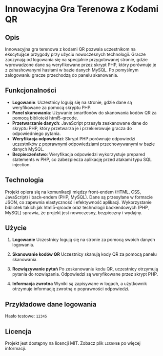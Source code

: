 # Innowacyjna Gra Terenowa z Kodami QR

## Opis
Innowacyjna gra terenowa z kodami QR pozwala uczestnikom na ekscytujące przygody przy użyciu nowoczesnych technologii. Gracze zaczynają od logowania się na specjalnie przygotowanej stronie, gdzie wprowadzone dane są weryfikowane przez skrypt PHP, który porównuje je z zahashowanymi hasłami w bazie danych MySQL. Po pomyślnym zalogowaniu gracze przechodzą do panelu skanowania.

## Funkcjonalności
- **Logowanie**: Uczestnicy logują się na stronie, gdzie dane są weryfikowane za pomocą skryptu PHP.
- **Panel skanowania**: Używanie smartfonów do skanowania kodów QR za pomocą biblioteki html5-qrcode.
- **Przetwarzanie danych**: JavaScript przesyła zeskanowane dane do skryptu PHP, który przetwarza je i przekierowuje gracza do odpowiedniego pytania.
- **Weryfikacja odpowiedzi**: Skrypt PHP porównuje odpowiedzi uczestników z poprawnymi odpowiedziami przechowywanymi w bazie danych MySQL.
- **Bezpieczeństwo**: Weryfikacja odpowiedzi wykorzystuje prepared statements w PHP, co zabezpiecza aplikację przed atakami typu SQL injection.

## Technologia
Projekt opiera się na komunikacji między front-endem (HTML, CSS, JavaScript) i back-endem (PHP, MySQL). Dane są przesyłane w formacie JSON, co zapewnia elastyczność i efektywność aplikacji. Wykorzystanie bibliotek takich jak html5-qrcode oraz technologii backendowych (PHP, MySQL) sprawia, że projekt jest nowoczesny, bezpieczny i wydajny.

## Użycie
1. **Logowanie**
    Uczestnicy logują się na stronie za pomocą swoich danych logowania.

2. **Skanowanie kodów QR**
    Uczestnicy skanują kody QR za pomocą panelu skanowania.

3. **Rozwiązywanie pytań**
    Po zeskanowaniu kodu QR, uczestnicy otrzymują pytania do rozwiązania. Odpowiedzi są weryfikowane przez skrypt PHP.

4. **Informacja zwrotna**
    Wyniki są zapisywane w logach, a użytkownik otrzymuje informację zwrotną o poprawności odpowiedzi.

## Przykładowe dane logowania
Hasło testowe: `12345`

## Licencja
Projekt jest dostępny na licencji MIT. Zobacz plik `LICENSE` po więcej informacji.
